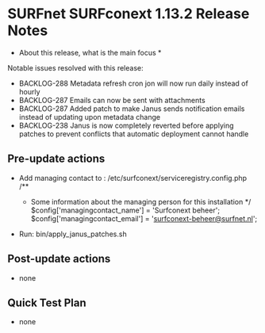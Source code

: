 # SURFnet SURFconext 1.13.2 Release Notes #

* About this release, what is the main focus *

Notable issues resolved with this release:
* BACKLOG-288 Metadata refresh cron jon will now run daily instead of hourly
* BACKLOG-287 Emails can now be sent with attachments
* BACKLOG-287 Added patch to make Janus sends notification emails instead of updating upon metadata change
* BACKLOG-238 Janus is now completely reverted before applying patches to prevent conflicts that automatic deployment cannot handle

Pre-update actions
------------------
* Add managing contact to : /etc/surfconext/serviceregistry.config.php
   /**
    * Some information about the managing person for this installation
    */
   $config['managingcontact_name'] = 'Surfconext beheer';
   $config['managingcontact_email'] = 'surfconext-beheer@surfnet.nl';

* Run: bin/apply_janus_patches.sh

Post-update actions
-------------------

* none

Quick Test Plan
---------------

* none
